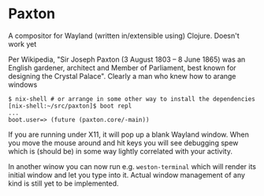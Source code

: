 # Paxton

A compositor for Wayland (written in/extensible using)
Clojure. Doesn't work yet

Per Wikipedia, "Sir Joseph Paxton (3 August 1803 – 8 June 1865) was an
English gardener, architect and Member of Parliament, best known for
designing the Crystal Palace".  Clearly a man who knew how to arange
windows


```
$ nix-shell # or arrange in some other way to install the dependencies
[nix-shell:~/src/paxton]$ boot repl
...
boot.user=> (future (paxton.core/-main))
```

If you are running under X11, it will pop up a blank Wayland window.
When you move the mouse around and hit keys you will see debugging spew
which is (should be) in some way lightly correlated with your
activity.

In another winow you can now run e.g. `weston-terminal` which will
render its initial window and let you type into it.  Actual window
management of any kind is still yet to be implemented.



